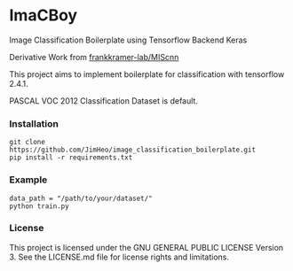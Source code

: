 # ImaCBoy
Image Classification Boilerplate using Tensorflow Backend Keras

Derivative Work from [frankkramer-lab/MIScnn](https://github.com/frankkramer-lab/MIScnn)

This project aims to implement boilerplate for classification with tensorflow 2.4.1.

PASCAL VOC 2012 Classification Dataset is default.

### Installation

```
git clone https://github.com/JimHeo/image_classification_boilerplate.git
pip install -r requirements.txt
```

### Example

```
data_path = "/path/to/your/dataset/"
python train.py
```

### License

This project is licensed under the GNU GENERAL PUBLIC LICENSE Version 3.
See the LICENSE.md file for license rights and limitations.
